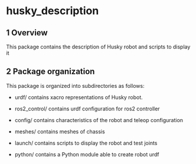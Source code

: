 # husky_description #

## 1 Overview ##

This package contains the description of Husky robot and scripts to display it

## 2 Package organization ##

This package is organized into subdirectories as follows:

  - urdf/ contains xacro representations of Husky robot.

  - ros2_control/ contains urdf configuration for ros2 controller

  - config/ contains characteristics of the robot and teleop configuration 

  - meshes/ contains meshes of chassis

  - launch/ contains scripts to display the robot and test joints

  - python/ contains a Python module able to create robot urdf 
